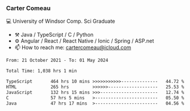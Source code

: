 ### Carter Comeau

💻 University of Windsor Comp. Sci Graduate

- ⚒️ Java / TypeScript / C / Python
- ⚙️ Angular / React / React Native / Ionic / Spring / ASP.net
- 📫 How to reach me: cartercomeau@icloud.com

<!--START_SECTION:waka-->

```txt
From: 21 October 2021 - To: 01 May 2024

Total Time: 1,038 hrs 1 min

TypeScript       464 hrs 10 mins >>>>>>>>>>>--------------   44.72 %
HTML             265 hrs         >>>>>>-------------------   25.53 %
JavaScript       132 hrs 15 mins >>>----------------------   12.74 %
C                57 hrs 5 mins   >------------------------   05.50 %
Java             47 hrs 17 mins  >------------------------   04.56 %
```

<!--END_SECTION:waka-->

